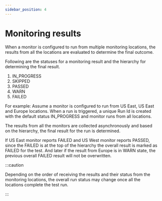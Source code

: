 ```yaml
---
sidebar_position: 4
---
```


# Monitoring results

When a monitor is configured to run from multiple monitoring locations, the results from all the locations are evaluated to determine the final outcome.

Following are the statuses for a monitoring result and the hierarchy for determining the final result.

1. IN_PROGRESS
2. SKIPPED
3. PASSED
4. WARN
5. FAILED

For example: Assume a monitor is configured to run from US East, US East and Europe locations. When a run is triggered, a unique Run Id is created with the default status IN_PROGRESS and monitor runs from all locations.

The results from all the monitors are collected asynchronously and based on the hierarchy, the final result for the run is determined.

If US East monitor reports FAILED and US West monitor reports PASSED, since the FAILED is at the top of the hierarchy the overall result is marked as FAILED for the test. And later if the result from Europe is in WARN state, the previous overall FAILED result will not be overwritten.

:::caution

Depending on the order of receiving the results and their status from the monitoring locations, the overall run status may change once all the locations complete the test run.

:::